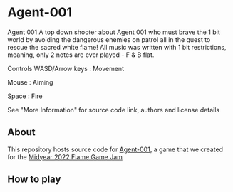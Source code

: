 # Agent-001

Agent 001
A top down shooter about Agent 001 who must brave the 1 bit world by avoiding the dangerous enemies on patrol all in the quest to rescue the sacred white flame!   All music was written with 1 bit restrictions, meaning, only 2 notes are ever played - F & B flat.

Controls
WASD/Arrow keys : Movement

Mouse : Aiming

Space : Fire

See "More Information" for source code link, authors and license details

## About

This repository hosts source code for [Agent-001](https://ufrshubham.itch.io/agent-001), a game that we created for the [Midyear 2022 Flame Game Jam](https://itch.io/jam/2nd-flame-game-jam)

## How to play

